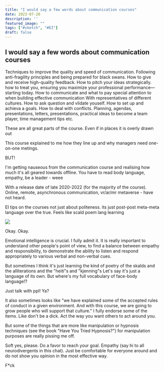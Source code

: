 ```yaml
---
title: "I would say a few words about communication courses"
date: 2023-07-20
description: ''
featured_image: ""
tags: ["#sketch", "#EI"]
draft: false
---
```


## I would say a few words about communication courses

Techniques to improve the quality and speed of communication. 
Following anti-fragility principles and being prepared for black swans. 
How to give and receive high-quality feedback. 
How to pitch your ideas strategically.
how to treat you, ensuring you maximize your professional performance—starting today.
How to communicate and what to pay special attention to when building effective communication With representatives of different cultures.
How to ask question and vlidate youself.
How to set up and achieva a goals.
How to deal with conflicts.
Planning, agendas, presentations, letters, presentations, practical ideas to become a team player, time management tips etc.

These are all great parts of the course. Even if in places it is overly drawn out

This course explained to me how they line up and why managers need one-on-one metings.


BUT!


I'm getting nauseous from the communication course and realising how much it's all geared towards offline. 
You have to read body language, empathy, be a leader - weee

With a release date of late 2020-2022 (for the majority of the course). Online, remote, asynchronous communication, vr/ar/mr metaverse - have not heard.

EI tips on the courses not just about politeness. its just post-post meta-meta language over the true. Feels like scald poem lang learning

![](/images/photo_1106@05-05-2023_00-18-12.jpg)

Okay. Okay.

Emotional intelligence is crucial. I fully admit it. It is really important to understand other people's point of view, to find a balance between empathy and responsibility, to demonstrate the ability to listen and respond appropriately to various verbal and non-verbal cues. 


But sometimes I think it's just learning the kind of poetry of the skalds and the alliterations and the "heiti"s and "kjenning"s
Let's say it's just a language of its own. But where's my full vocabulary of face-body language!?

Just talk with ppl! Ya?

It also sometimes looks like "we have explained some of the accepted rules of conduct in a given environment. And with this course, we are going to grow people who will support that culture."
I fully endorse some of the items. Like don't be a dick. Act the way you want others to act around you. 

But some of the things that are more like manipulation or hypnosis techniques (see the book "Have You Tried Hypnosis?") for manipulation purposes are really pissing me off. 

Soft yes, please. Do a favor to reach your goal. Empathy (say hi to all neurodivergents in this chat). Just be comfortable for everyone around and do not show you opinion in the most effective way.

F*ck